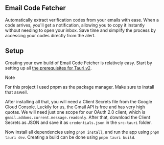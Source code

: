 ## Email Code Fetcher
Automatically extract verification codes from your emails with ease. When a code arrives, you'll get a notification, allowing you to copy it instantly without needing to open your inbox. Save time and simplify the process by accessing your codes directly from the alert.

## Setup
Creating your own build of Email Code Fetcher is relatively easy. Start by setting up all [the prerequisites for Tauri v2](https://v2.tauri.app/start/prerequisites/).

> [!NOTE]
> For this project I used pnpm as the package manager. Make sure to install that aswell.

After installing all that, you will need a Client Secrets file from the Google Cloud Console. Luckily for us, the Gmail API is free and has very high quotas. We will need just one scope for our OAuth 2.0 client, which is `gmail.addons.current.message.readonly`. After that, download the Client Secrets as JSON and save it as `credentials.json` in the `src-tauri` folder.

Now install all dependencies using `pnpm install`, and run the app using `pnpm tauri dev`. Creating a build can be done using `pnpm tauri build`.
